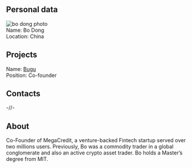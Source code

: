 ## Personal data
![bo dong photo](photo/bo_dong.jpg)  
Name:   Bo Dong  
Location: China  
## Projects 
Name: [Bugu](../projects/bugu.md)  
Position: Co-founder   
## Contacts
-//-
## About
Co-Founder of MegaCredit, a venture-backed Fintech startup served over two millions users. Previously, Bo was a commodity trader in a global conglomerate and also an active crypto asset trader. Bo holds a Master’s degree from MIT.
